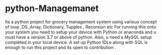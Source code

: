 # python-Managemanet
Its a python project for grocery management system using various concept of loop ,DS ,Array, Dictionary, Tupples , Recursion etc
For running this onto your system you need to setup your device with Python or anaconda and u must have a version 3.7 or above of python. Also, u need a MySQL setup completed in your local device.
A set up Python IDLe along with SQL is  enough to run this project and its open to contribution . 
